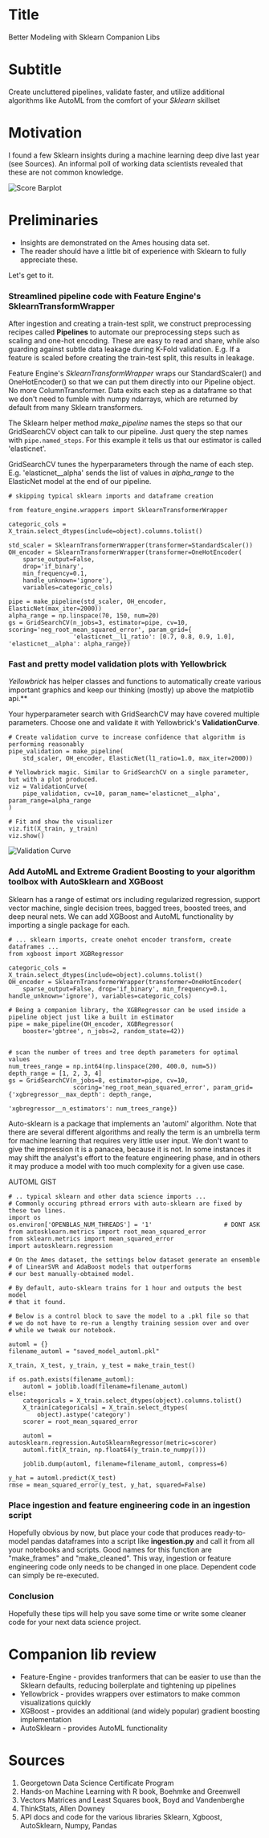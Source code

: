 # Title
Better Modeling with Sklearn Companion Libs
# Subtitle
Create uncluttered pipelines, validate faster, and utilize additional algorithms like AutoML from the comfort of your *Sklearn* skillset

# Motivation
I found a few Sklearn insights during a machine learning deep dive last year (see Sources). An informal poll of working data scientists revealed that these are not common knowledge. 

![Score Barplot](./figures/score_barplot.png)

# Preliminaries
* Insights are demonstrated on the Ames housing data set.
* The reader should have a little bit of experience with Sklearn to fully appreciate these. 

Let's get to it.

### Streamlined pipeline code with Feature Engine's **SklearnTransformWrapper**

After ingestion and creating a train-test split, we construct preprocessing recipes called **Pipelines** to automate our preprocessing steps such as scaling and one-hot encoding. These are easy to read and share, while also guarding against subtle data leakage during K-Fold validation. E.g. If a feature is scaled before creating the train-test split, this results in leakage.

Feature Engine's *SklearnTransformWrapper* wraps our StandardScaler() and OneHotEncoder() so that we can put them directly into our Pipeline object. No more ColumnTransformer. Data exits each step as a dataframe so that we don't need to fumble with numpy ndarrays, which are returned by default from many Sklearn transformers.

The Sklearn helper method *make_pipeline* names the steps so that our GridSearchCV object can talk to our pipeline. 
Just query the step names with `pipe.named_steps`. For this example it tells us that our estimator is called 'elasticnet'.

GridSearchCV tunes the hyperparameters through the name of each step. E.g. 'elasticnet__alpha' sends the list of values in *alpha_range* to the ElasticNet model at the end of our pipeline.

```
# skipping typical sklearn imports and dataframe creation 

from feature_engine.wrappers import SklearnTransformerWrapper

categoric_cols = X_train.select_dtypes(include=object).columns.tolist()

std_scaler = SklearnTransformerWrapper(transformer=StandardScaler())
OH_encoder = SklearnTransformerWrapper(transformer=OneHotEncoder(
    sparse_output=False, 
    drop='if_binary', 
    min_frequency=0.1, 
    handle_unknown='ignore'), 
    variables=categoric_cols)

pipe = make_pipeline(std_scaler, OH_encoder, ElasticNet(max_iter=2000))
alpha_range = np.linspace(70, 150, num=20)
gs = GridSearchCV(n_jobs=3, estimator=pipe, cv=10, scoring='neg_root_mean_squared_error', param_grid={
                  'elasticnet__l1_ratio': [0.7, 0.8, 0.9, 1.0], 'elasticnet__alpha': alpha_range})
```

### Fast and pretty model validation plots with Yellowbrick

*Yellowbrick* has helper classes and functions to automatically create various important graphics and keep our thinking (mostly) up above the matplotlib api.**

Your hyperparameter search with GridSearchCV may have covered multiple parameters. Choose one and validate it with Yellowbrick's **ValidationCurve**. 

```
# Create validation curve to increase confidence that algorithm is performing reasonably
pipe_validation = make_pipeline(
    std_scaler, OH_encoder, ElasticNet(l1_ratio=1.0, max_iter=2000))

# Yellowbrick magic. Similar to GridSearchCV on a single parameter, but with a plot produced.
viz = ValidationCurve(
    pipe_validation, cv=10, param_name='elasticnet__alpha', param_range=alpha_range
)

# Fit and show the visualizer
viz.fit(X_train, y_train)
viz.show()
```

![Validation Curve](./figures/elasticnet_validation_curve.png)


### Add AutoML and Extreme Gradient Boosting to your algorithm toolbox with AutoSklearn and XGBoost
Sklearn has a range of estimat ors including regularized regression, support vector machine, single decision trees, bagged trees, boosted trees, and deep neural nets. We can add XGBoost and AutoML functionality by importing a single package for each.

```
# ... sklearn imports, create onehot encoder transform, create dataframes ...
from xgboost import XGBRegressor

categoric_cols = X_train.select_dtypes(include=object).columns.tolist()
OH_encoder = SklearnTransformerWrapper(transformer=OneHotEncoder(
    sparse_output=False, drop='if_binary', min_frequency=0.1, handle_unknown='ignore'), variables=categoric_cols)

# Being a companion library, the XGBRegressor can be used inside a pipeline object just like a built in estimator
pipe = make_pipeline(OH_encoder, XGBRegressor(
    booster='gbtree', n_jobs=2, random_state=42))


# scan the number of trees and tree depth parameters for optimal values
num_trees_range = np.int64(np.linspace(200, 400.0, num=5))
depth_range = [1, 2, 3, 4]
gs = GridSearchCV(n_jobs=8, estimator=pipe, cv=10,
                  scoring='neg_root_mean_squared_error', param_grid={'xgbregressor__max_depth': depth_range,
                                                                     'xgbregressor__n_estimators': num_trees_range})
```

Auto-sklearn is a package that implements an 'automl' algorithm. Note that there are several different algorithms and really the term is an umbrella term for machine learning that requires very little user input. We don't want to give the impression it is a panacea, because it is not. In some instances it may shift the analyst's effort to the feature engineering phase, and in others it may produce a model with too much complexity for a given use case. 

AUTOML GIST
```
# .. typical sklearn and other data science imports ... 
# Commonly occuring pthread errors with auto-sklearn are fixed by these two lines.
import os
os.environ['OPENBLAS_NUM_THREADS'] = '1'                    # DONT ASK 
from autosklearn.metrics import root_mean_squared_error
from sklearn.metrics import mean_squared_error
import autosklearn.regression

# On the Ames dataset, the settings below dataset generate an ensemble 
# of LinearSVR and AdaBoost models that outperforms 
# our best manually-obtained model.

# By default, auto-sklearn trains for 1 hour and outputs the best model
# that it found.

# Below is a control block to save the model to a .pkl file so that 
# we do not have to re-run a lengthy training session over and over
# while we tweak our notebook.

automl = {}
filename_automl = "saved_model_automl.pkl"

X_train, X_test, y_train, y_test = make_train_test()

if os.path.exists(filename_automl):
    automl = joblib.load(filename=filename_automl)
else:
    categoricals = X_train.select_dtypes(object).columns.tolist()
    X_train[categoricals] = X_train.select_dtypes(
        object).astype('category')
    scorer = root_mean_squared_error

    automl = autosklearn.regression.AutoSklearnRegressor(metric=scorer)
    automl.fit(X_train, np.float64(y_train.to_numpy()))

    joblib.dump(automl, filename=filename_automl, compress=6)

y_hat = automl.predict(X_test)
rmse = mean_squared_error(y_test, y_hat, squared=False)
```

### Place ingestion and feature engineering code in an ingestion script  
Hopefully obvious by now, but place your code that produces ready-to-model pandas dataframes into a script like **ingestion.py** and call it from all your notebooks and scripts. Good names for this function are "make_frames" and "make_cleaned". This way, ingestion or feature engineering code only needs to be changed in one place. Dependent code can simply be re-executed. 

### Conclusion
Hopefully these tips will help you save some time or write some cleaner code for your next data science project. 

# Companion lib review
* Feature-Engine - provides tranformers that can be easier to use than the Sklearn defaults, reducing boilerplate and tightening up pipelines
* Yellowbrick - provides wrappers over estimators to make common visualizations quickly
* XGBoost - provides an additional (and widely popular) gradient boosting implementation
* AutoSklearn - provides AutoML functionality

# Sources 
1. Georgetown Data Science Certificate Program
1. Hands-on Machine Learning with R book, Boehmke and Greenwell
1. Vectors Matrices and Least Squares book, Boyd and Vandenberghe
1. ThinkStats, Allen Downey
1. API docs and code for the various libraries Sklearn, Xgboost, AutoSklearn, Numpy, Pandas
